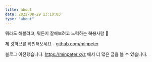 ```yaml
---
title: about
date: 2022-08-29 13:10:03
type: "about"
---
```


뭐라도 해볼려고, 뭐든지 잘해보려고 노력하는 ~~학생~~사람 🎺

제 깃허브를 확인해보세요 - [github.com/minpeter](https://github.com/minpeter)

블로그 이전했습니다. https://minpeter.xyz 에서 더 많은 글을 볼 수 있습니다.
